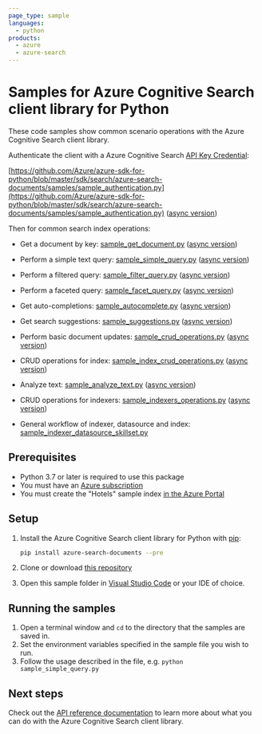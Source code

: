 ```yaml
---
page_type: sample
languages:
  - python
products:
  - azure
  - azure-search
---
```


# Samples for Azure Cognitive Search client library for Python

These code samples show common scenario operations with the Azure Cognitive
Search client library.

Authenticate the client with a Azure Cognitive Search [API Key Credential](https://docs.microsoft.com/azure/search/search-security-api-keys):

[https://github.com/Azure/azure-sdk-for-python/blob/master/sdk/search/azure-search-documents/samples/sample_authentication.py](https://github.com/Azure/azure-sdk-for-python/blob/master/sdk/search/azure-search-documents/samples/sample_authentication.py) ([async version](https://github.com/Azure/azure-sdk-for-python/blob/master/sdk/search/azure-search-documents/samples/async_samples/sample_authentication_async.py))

Then for common search index operations:

* Get a document by key: [sample_get_document.py](https://github.com/Azure/azure-sdk-for-python/blob/master/sdk/search/azure-search-documents/samples/sample_get_document.py) ([async version](https://github.com/Azure/azure-sdk-for-python/blob/master/sdk/search/azure-search-documents/samples/async_samples/sample_get_document_async.py))

* Perform a simple text query: [sample_simple_query.py](https://github.com/Azure/azure-sdk-for-python/blob/master/sdk/search/azure-search-documents/samples/sample_simple_query.py) ([async version](https://github.com/Azure/azure-sdk-for-python/blob/master/sdk/search/azure-search-documents/samples/async_samples/sample_simple_query_async.py))

* Perform a filtered query: [sample_filter_query.py](https://github.com/Azure/azure-sdk-for-python/blob/master/sdk/search/azure-search-documents/samples/sample_filter_query.py) ([async version](https://github.com/Azure/azure-sdk-for-python/blob/master/sdk/search/azure-search-documents/samples/async_samples/sample_filter_query_async.py))

* Perform a faceted query: [sample_facet_query.py](https://github.com/Azure/azure-sdk-for-python/blob/master/sdk/search/azure-search-documents/samples/sample_facet_query.py) ([async version](https://github.com/Azure/azure-sdk-for-python/blob/master/sdk/search/azure-search-documents/samples/async_samples/sample_facet_query_async.py))

* Get auto-completions: [sample_autocomplete.py](https://github.com/Azure/azure-sdk-for-python/blob/master/sdk/search/azure-search-documents/samples/sample_autocomplete.py) ([async version](https://github.com/Azure/azure-sdk-for-python/blob/master/sdk/search/azure-search-documents/samples/async_samples/sample_autocomplete_async.py))

* Get search suggestions: [sample_suggestions.py](https://github.com/Azure/azure-sdk-for-python/blob/master/sdk/search/azure-search-documents/samples/sample_suggestions.py) ([async version](https://github.com/Azure/azure-sdk-for-python/blob/master/sdk/search/azure-search-documents/samples/async_samples/sample_suggestions_async.py))

* Perform basic document updates: [sample_crud_operations.py](https://github.com/Azure/azure-sdk-for-python/blob/master/sdk/search/azure-search-documents/samples/sample_crud_operations.py) ([async version](https://github.com/Azure/azure-sdk-for-python/blob/master/sdk/search/azure-search-documents/samples/async_samples/sample_crud_operations_async.py))

* CRUD operations for index: [sample_index_crud_operations.py](https://github.com/Azure/azure-sdk-for-python/blob/master/sdk/search/azure-search-documents/samples/sample_index_crud_operations.py) ([async version](https://github.com/Azure/azure-sdk-for-python/blob/master/sdk/search/azure-search-documents/samples/async_samples/sample_index_crud_operations_async.py))

* Analyze text: [sample_analyze_text.py](https://github.com/Azure/azure-sdk-for-python/blob/master/sdk/search/azure-search-documents/samples/sample_analyze_text.py) ([async version](https://github.com/Azure/azure-sdk-for-python/blob/master/sdk/search/azure-search-documents/samples/async_samples/sample_analyze_text_async.py))

* CRUD operations for indexers: [sample_indexers_operations.py](https://github.com/Azure/azure-sdk-for-python/blob/master/sdk/search/azure-search-documents/samples/sample_indexers_operations.py) ([async version](https://github.com/Azure/azure-sdk-for-python/blob/master/sdk/search/azure-search-documents/samples/async_samples/sample_indexers_operations_async.py))

* General workflow of indexer, datasource and index: [sample_indexer_datasource_skillset.py](https://github.com/Azure/azure-sdk-for-python/blob/master/sdk/search/azure-search-documents/samples/sample_indexer_datasource_skillset.py)

## Prerequisites

* Python 3.7 or later is required to use this package
* You must have an [Azure subscription](https://azure.microsoft.com/free/)
* You must create the "Hotels" sample index [in the Azure Portal](https://docs.microsoft.com/azure/search/search-get-started-portal)

## Setup

1. Install the Azure Cognitive Search client library for Python with [pip](https://pypi.org/project/pip/):

   ```bash
   pip install azure-search-documents --pre
   ```

2. Clone or download [this repository](https://github.com/Azure/azure-sdk-for-python)
3. Open this sample folder in [Visual Studio Code](https://code.visualstudio.com) or your IDE of choice.

## Running the samples

1. Open a terminal window and `cd` to the directory that the samples are saved in.
2. Set the environment variables specified in the sample file you wish to run.
3. Follow the usage described in the file, e.g. `python sample_simple_query.py`

## Next steps

Check out the [API reference documentation](https://docs.microsoft.com/rest/api/searchservice/)
to learn more about what you can do with the Azure Cognitive Search client library.
